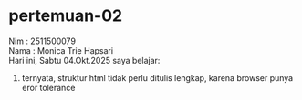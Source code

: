 # pertemuan-02
 Nim : 2511500079<br>
 Nama : Monica Trie Hapsari<br>
 Hari ini, Sabtu 04.Okt.2025 saya belajar:<br>
 1) ternyata, struktur html tidak perlu ditulis lengkap, karena browser punya eror tolerance<br>
